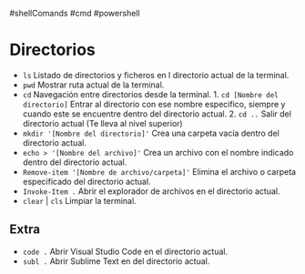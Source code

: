 #shellComands #cmd #powershell

# Directorios

- `ls`
  Listado de directorios y ficheros en l directorio actual de la terminal.
- `pwd`
  Mostrar ruta actual de la terminal.
- `cd`
  Navegación entre directorios desde la terminal. 1. `cd [Nombre del directorio]`
  Entrar al directorio con ese nombre especifico, siempre y cuando este se encuentre dentro del directorio actual. 2. `cd ..`
  Salir del directorio actual (Te lleva al nivel superior)
- `mkdir '[Nombre del directorio]'`
  Crea una carpeta vacía dentro del directorio actual.
- `echo > '[Nombre del archivo]'`
  Crea un archivo con el nombre indicado dentro del directorio actual.
- `Remove-item '[Nombre de archivo/carpeta]'`
  Elimina el archivo o carpeta especificado del directorio actual.
- `Invoke-Item .`
  Abrir el explorador de archivos en el directorio actual.
- `clear` | `cls`
  Limpiar la terminal.

## Extra

- `code .`
  Abrir Visual Studio Code en el directorio actual.
- `subl .`
  Abrir Sublime Text en del directorio actual.
